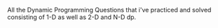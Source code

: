 All the Dynamic Programming Questions that i've practiced and solved consisting of 1-D as well as 2-D and N-D dp.
